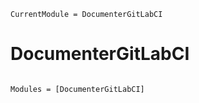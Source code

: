 ```@meta
CurrentModule = DocumenterGitLabCI
```

# DocumenterGitLabCI

```@index
```

```@autodocs
Modules = [DocumenterGitLabCI]
```
